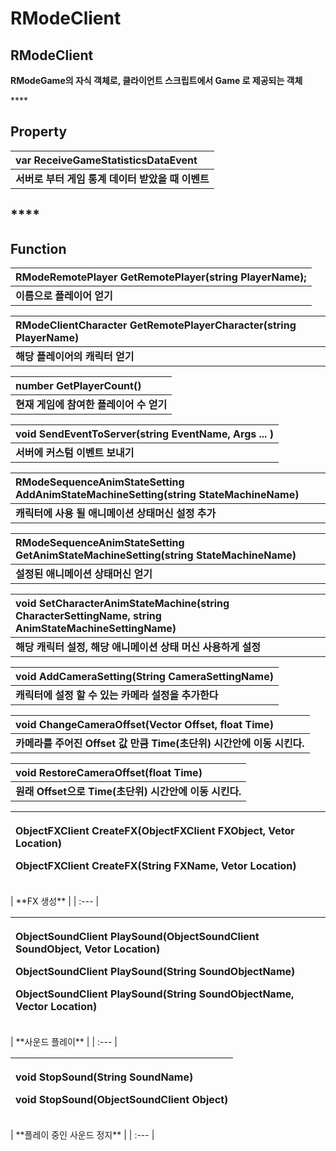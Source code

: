 # RModeClient

## **RModeClient**

**RModeGame의 자식 객체로, 클라이언트 스크립트에서 Game 로 제공되는 객체**

\*\*\*\*

## **Property**

| **var ReceiveGameStatisticsDataEvent** |
| :--- |
| **서버로 부터 게임 통계 데이터 받았을 때 이벤트** |

## \*\*\*\*

## **Function**

| **RModeRemotePlayer GetRemotePlayer\(string PlayerName\);** |
| :--- |
| **이름으로 플레이어 얻기** |

| **RModeClientCharacter GetRemotePlayerCharacter\(string PlayerName\)** |
| :--- |
| **해당 플레이어의 캐릭터 얻기** |

| **number GetPlayerCount\(\)** |
| :--- |
| **현재 게임에 참여한 플레이어 수 얻기** |

| **void SendEventToServer\(string EventName, Args ... \)** |
| :--- |
| **서버에 커스텀 이벤트 보내기** |

| **RModeSequenceAnimStateSetting AddAnimStateMachineSetting\(string StateMachineName\)** |
| :--- |
| **캐릭터에 사용 될 애니메이션 상태머신 설정 추가** |

| **RModeSequenceAnimStateSetting GetAnimStateMachineSetting\(string StateMachineName\)** |
| :--- |
| **설정된 애니메이션 상태머신 얻기** |

| **void SetCharacterAnimStateMachine\(string CharacterSettingName, string AnimStateMachineSettingName\)** |
| :--- |
| **해당 캐릭터 설정, 해당 애니메이션 상태 머신 사용하게 설정** |

| **void AddCameraSetting\(String CameraSettingName\)** |
| :--- |
| **캐릭터에 설정 할 수 있는 카메라 설정을 추가한다** |

| **void ChangeCameraOffset\(Vector Offset, float Time\)** |
| :--- |
| **카메라를 주어진 Offset 값 만큼 Time\(초단위\) 시간안에 이동 시킨다.** |

| **void RestoreCameraOffset\(float Time\)** |
| :--- |
| **원래 Offset으로 Time\(초단위\) 시간안에 이동 시킨다.** |

<table>
  <thead>
    <tr>
      <th style="text-align:left">
        <p><b>ObjectFXClient CreateFX(ObjectFXClient FXObject, Vetor Location)</b>
        </p>
        <p><b>ObjectFXClient CreateFX(String FXName, Vetor Location)</b>
        </p>
      </th>
    </tr>
  </thead>
  <tbody></tbody>
</table>| **FX 생성** |
| :--- |


<table>
  <thead>
    <tr>
      <th style="text-align:left">
        <p><b>ObjectSoundClient PlaySound(ObjectSoundClient SoundObject, Vetor Location)</b>
        </p>
        <p><b>ObjectSoundClient PlaySound(String SoundObjectName)</b>
        </p>
        <p><b>ObjectSoundClient PlaySound(String SoundObjectName, Vector Location)</b>
        </p>
      </th>
    </tr>
  </thead>
  <tbody></tbody>
</table>| **사운드 플레이** |
| :--- |


<table>
  <thead>
    <tr>
      <th style="text-align:left">
        <p><b>void StopSound(String SoundName)</b>
        </p>
        <p><b>void StopSound(ObjectSoundClient Object)</b>
        </p>
      </th>
    </tr>
  </thead>
  <tbody></tbody>
</table>| **플레이 중인 사운드 정지** |
| :--- |


